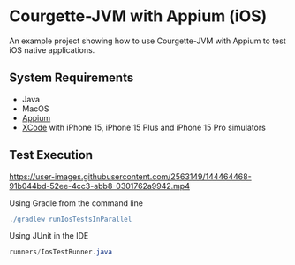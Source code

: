 # Courgette-JVM with Appium (iOS)

An example project showing how to use Courgette-JVM with Appium to test iOS native applications.

## System Requirements

* Java
* MacOS
* [Appium](https://appium.io/docs/en/about-appium/getting-started/?lang=en)
* [XCode](https://developer.apple.com/xcode/) with iPhone 15, iPhone 15 Plus and iPhone 15 Pro simulators

## Test Execution

https://user-images.githubusercontent.com/2563149/144464468-91b044bd-52ee-4cc3-abb8-0301762a9942.mp4


Using Gradle from the command line

````gradle
./gradlew runIosTestsInParallel
````

Using JUnit in the IDE
````java
runners/IosTestRunner.java
````
